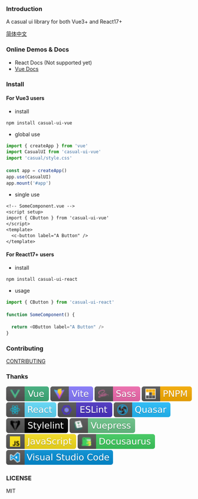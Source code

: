 ### Introduction

A casual ui library for both Vue3+ and React17+

[简体中文](./README.zh-cn.md)

### Online Demos & Docs

* React Docs (Not supported yet)
* [Vue Docs](https://casual-ui-vue.donsen.site/)

### Install

#### For Vue3 users

* install 

```sh
npm install casual-ui-vue
```

* global use

```js
import { createApp } from 'vue'
import CasualUI from 'casual-ui-vue'
import 'casual/style.css'

const app = createApp()
app.use(CasualUI)
app.mount('#app')
```

* single use

```vue
<!-- SomeComponent.vue -->
<script setup>
import { CButton } from 'casual-ui-vue'
</script>
<template>
  <c-button label="A Button" />
</template>
```
#### For React17+ users

* install

```sh
npm install casual-ui-react
```

* usage

```js
import { CButton } from 'casual-ui-react'

function SomeComponent() {

  return <OButton label="A Button" />
}
```

### Contributing

[CONTRIBUTING](./CONTRIBUTING.md)

### Thanks

![Vue](./badges/vue.svg)
![Vite](./badges/vite.svg)
![Sass](./badges/sass.svg)
![PNPM](./badges/pnpm.svg)
![React](./badges/react.svg)
![ESLint](./badges/eslint.svg)
![Quasar](./badges/quasar.svg)
![Stylelint](./badges/stylelint.svg)
![Vuepress](./badges/vuepress.svg)
![Javascript](./badges/javascript.svg)
![Docusaurus](./badges/docusaurus.svg)
![VSCode](./badges/vscode.svg)

### LICENSE

MIT